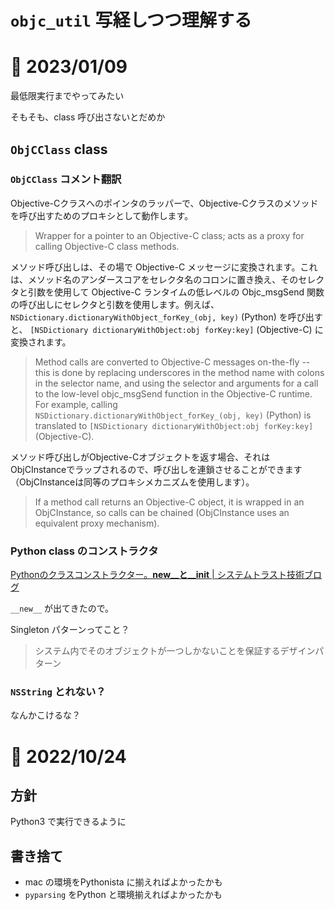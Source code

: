 # `objc_util` 写経しつつ理解する

# 📝 2023/01/09

最低限実行までやってみたい

そもそも、class 呼び出さないとだめか

## `ObjCClass` class

### `ObjCClass` コメント翻訳

Objective-Cクラスへのポインタのラッパーで、Objective-Cクラスのメソッドを呼び出すためのプロキシとして動作します。
> Wrapper for a pointer to an Objective-C class; acts as a proxy for calling Objective-C class methods.

メソッド呼び出しは、その場で Objective-C メッセージに変換されます。これは、メソッド名のアンダースコアをセレクタ名のコロンに置き換え、そのセレクタと引数を使用して Objective-C ランタイムの低レベルの Objc_msgSend 関数の呼び出しにセレクタと引数を使用します。例えば、 `NSDictionary.dictionaryWithObject_forKey_(obj, key)` (Python) を呼び出すと、 `[NSDictionary dictionaryWithObject:obj forKey:key]` (Objective-C) に変換されます。
> Method calls are converted to Objective-C messages on-the-fly -- this is done by replacing underscores in the method name with colons in the selector name, and using the selector and arguments for a call to the low-level objc_msgSend function in the Objective-C runtime. For example, calling `NSDictionary.dictionaryWithObject_forKey_(obj, key)` (Python) is translated to `[NSDictionary dictionaryWithObject:obj forKey:key]` (Objective-C).

メソッド呼び出しがObjective-Cオブジェクトを返す場合、それはObjCInstanceでラップされるので、呼び出しを連鎖させることができます（ObjCInstanceは同等のプロキシメカニズムを使用します）。
> If a method call returns an Objective-C object, it is wrapped in an ObjCInstance, so calls can be chained (ObjCInstance uses an equivalent proxy mechanism).

### Python class のコンストラクタ

[Pythonのクラスコンストラクター。__new__と__init__ | システムトラスト技術ブログ](https://it-engineer-info.com/language/python/5686/)

`__new__` が出てきたので。

Singleton パターンってこと？

> システム内でそのオブジェクトが一つしかないことを保証するデザインパターン

### `NSString` とれない？

なんかこけるな？

# 📝 2022/10/24

## 方針

Python3 で実行できるように

## 書き捨て

- mac の環境をPythonista に揃えればよかったかも
- `pyparsing` をPython と環境揃えればよかったかも
